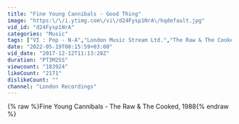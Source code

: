 ```yaml
---
title: "Fine Young Cannibals - Good Thing"
image: "https:\/\/i.ytimg.com\/vi\/d24Fysp1NrA\/hqdefault.jpg"
vid_id: "d24Fysp1NrA"
categories: "Music"
tags: ["VI : Pop - N-A","London Music Stream Ltd.","The Raw & The Cooked"]
date: "2022-05-19T08:15:59+03:00"
vid_date: "2017-12-12T11:13:28Z"
duration: "PT3M25S"
viewcount: "183924"
likeCount: "2171"
dislikeCount: ""
channel: "London Recordings"
---
```

{% raw %}Fine Young Cannibals - The Raw &amp; The Cooked, 1988{% endraw %}
